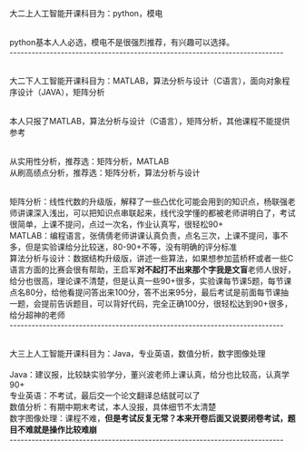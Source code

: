 大二上人工智能开课科目为：python，模电<br><br>

python基本人人必选，模电不是很强烈推荐，有兴趣可以选择。<br>
---------------------------------------------------------------------------<br><br>


大二下人工智能开课科目为：MATLAB，算法分析与设计（C语言），面向对象程序设计（JAVA），矩阵分析<br><br>

本人只报了MATLAB，算法分析与设计（C语言），矩阵分析，其他课程不能提供参考<br><br>

从实用性分析，推荐选：矩阵分析，MATLAB<br>
从刷高绩点分析，推荐选：矩阵分析，算法分析与设计<br><br>

矩阵分析：线性代数的升级版，解释了一些凸优化可能会用到的知识点，杨联强老师讲课深入浅出，可以把知识点串联起来，线代没学懂的都被老师讲明白了，考试很简单，上课不提问，点过一次名，作业认真写，很轻松90+<br>
MATLAB：编程语言，张倩倩老师讲课认真负责，点名三次，上课不提问，事不多，但是实验课给分比较迷，80-90+不等，没有明确的评分标准<br>
算法分析与设计：数据结构升级版，讲述一些算法，如果想参加蓝桥杯或者一些C语言方面的比赛会很有帮助，王启军**对不起打不出来那个字我是文盲**老师人很好，给分也很高，理论课不清楚，但是认真一些90+很多，实验课每节课5题，每节课点名80分，给他看提问答出来100分，答不出来95分，最后考试是前面每节课抽一题，会提前告诉题目，可以背好代码，完全正确100分，很轻松达到90+很多，给分超神的老师<br>
---------------------------------------------------------------------------<br><br>


大三上人工智能开课科目为：Java，专业英语，数值分析，数字图像处理<br><br>
Java：建议报，比较缺实验学分，董兴波老师上课认真，给分也比较高，认真学90+<br>
专业英语：不考试，最后交一个论文翻译总结就可以了<br>
数值分析：有期中期末考试，本人没报，具体细节不太清楚<br>
数字图像处理：课程不难，**但是考试反复无常？本来开卷后面又说要闭卷考试，题目不难就是操作比较难崩**<br>
---------------------------------------------------------------------------<br><br>




